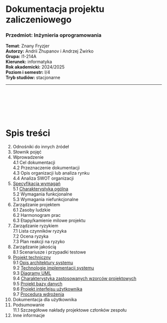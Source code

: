 # Dokumentacja projektu zaliczeniowego
### Przedmiot: Inżynieria oprogramowania

**Temat**: Znany Fryzjer <br>
**Autorzy:** Andrii Zhupanov i Andrzej Żwirko <br>
**Grupa:**	I1-214A <br>
**Kierunek:**	informatyka <br>
**Rok akademicki:** 2024/2025 <br>
**Poziom i semestr:**	I/4 <br>
**Tryb studiów:**	stacjonarne <br>

---
<br>
<br>
<br>
<br>
<br>

# Spis treści
2.	Odnośniki do innych źródeł
3.	Słownik pojęć
4.	Wprowadzenie
<br> 4.1 Cel dokumentacji
<br> 4.2	Przeznaczenie dokumentacji
<br> 4.3	Opis organizacji lub analiza rynku
<br> 4.4	Analiza SWOT organizacji
5. [Specyfikacja wymagań](/README/5.%20Specyfikacja%20wymagań.md) 
<br> 5.1	[Charakterystyka ogólna](/README/5.%20Specyfikacja%20wymagań.md#51-charakterystyka-ogólna)
<br> 5.2	Wymagania funkcjonalne
<br> 5.3	Wymagania niefunkcjonalne
1. Zarządzanie projektem
<br> 6.1	Zasoby ludzkie
<br> 6.2	Harmonogram prac
<br> 6.3	Etapy/kamienie milowe projektu
1. Zarządzanie ryzykiem
<br> 7.1	Lista czynników ryzyka
<br> 7.2	Ocena ryzyka
<br> 7.3	Plan reakcji na ryzyko
1. Zarządzanie jakością
<br> 8.1	Scenariusze i przypadki testowe
1. [Projekt techniczny](/README/9.%20Projekt%20techniczny.md)
<br> 9.1	[Opis architektury systemu](/README/9.%20Projekt%20techniczny.md#91opis-architektury-systemu)
<br> 9.2	[Technologie implementacji systemu](/README/9.%20Projekt%20techniczny.md#92technologie-implementacji-systemu)
<br> 9.3	[Diagramy UML](/README/9.%20Projekt%20techniczny.md#93diagramy-uml)
<br> 9.4	[Charakterystyka zastosowanych wzorców projektowych](/README/9.%20Projekt%20techniczny.md#94charakterystyka-zastosowanych-wzorców-projektowych)
<br> 9.5	[Projekt bazy danych](/README/9.%20Projekt%20techniczny.md#95projekt-bazy-danych)
<br> 9.6	[Projekt interfejsu użytkownika](/README/9.%20Projekt%20techniczny.md#96projekt-interfejsu-użytkownika)
<br> 9.7	[Procedura wdrożenia](/README/9.%20Projekt%20techniczny.md#97procedura-wdrożenia)
10.	Dokumentacja dla użytkownika
11.	Podsumowanie
<br> 11.1	Szczegółowe nakłady projektowe członków zespołu
12.	Inne informacje